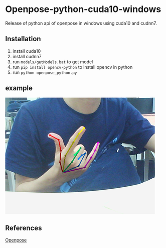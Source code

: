 # Openpose-python-cuda10-windows
Release of python api of openpose in windows using cuda10 and cudnn7.

## Installation
1. install cuda10
2. install cudnn7
3. run `models/getModels.bat` to get model
4. run `pip install opencv-python` to install opencv in python
6. run `python openpose_python.py`

## example
![avatar](media/my.png)

## References
[Openpose](https://github.com/CMU-Perceptual-Computing-Lab/openpose)
